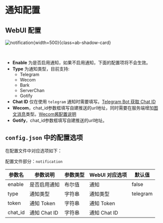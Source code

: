 # 通知配置

## WebUI 配置

![notification](../image/config/notifier.png){width=500}{class=ab-shadow-card}

<br/>

- **Enable** 为是否启用通知，如果不启用通知，下面的配置项将不会生效。
- **Type** 为通知类型，目前支持:
  - Telegram
  - Wecom
  - Bark
  - ServerChan
  - Gotify
- **Chat ID** 仅在使用 `telegram` 通知时需要填写。[Telegram Bot 获取 Chat ID][1]
- **Wecom**，chat_id参数框填写自建推送的url地址，同时需要在服务端增加[图文消息][2]类型。[Wecom酱配置说明][3]
- **Gotify**，chat_id参数框填写自建推送的url地址。

## `config.json` 中的配置选项

在配置文件中对应选项如下：

配置文件部分：`notification`

| 参数名     | 参数说明       | 参数类型 | WebUI 对应选项 | 默认值      |
|---------|------------|------|------------|----------|
| enable  | 是否启用通知     | 布尔值  | 通知         | false    |
| type    | 通知类型       | 字符串  | 通知类型       | telegram |
| token   | 通知 Token   | 字符串  | 通知 Token   |
| chat_id | 通知 Chat ID | 字符串  | 通知 Chat ID |


[1]: https://core.telegram.org/bots#6-botfather
[2]: https://github.com/umbors/wecomchan-alifun
[3]: https://github.com/easychen/wecomchan